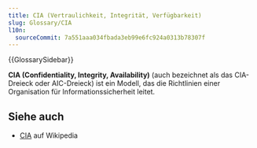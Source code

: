 ```yaml
---
title: CIA (Vertraulichkeit, Integrität, Verfügbarkeit)
slug: Glossary/CIA
l10n:
  sourceCommit: 7a551aaa034fbada3eb99e6fc924a0313b78307f
---
```


{{GlossarySidebar}}

**CIA (Confidentiality, Integrity, Availability)** (auch bezeichnet als das CIA-Dreieck oder AIC-Dreieck) ist ein Modell, das die Richtlinien einer Organisation für Informationssicherheit leitet.

## Siehe auch

- [CIA](https://en.wikipedia.org/wiki/Information_security#Key_concepts) auf Wikipedia
